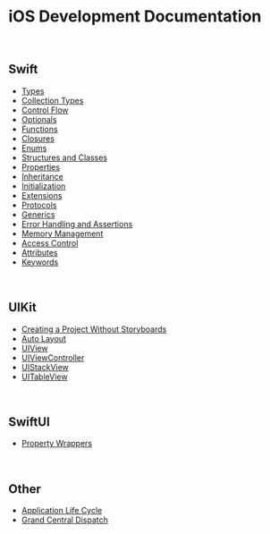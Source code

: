 # iOS Development Documentation

<br/>

## Swift

* [Types](https://github.com/brittpinder/ios-reference/tree/main/swift/types)
* [Collection Types](https://github.com/brittpinder/ios-reference/tree/main/swift/collection-types)
* [Control Flow](https://github.com/brittpinder/ios-reference/tree/main/swift/control-flow)
* [Optionals](https://github.com/brittpinder/ios-reference/tree/main/swift/optionals)
* [Functions](https://github.com/brittpinder/ios-reference/tree/main/swift/functions)
* [Closures](https://github.com/brittpinder/ios-reference/tree/main/swift/closures)
* [Enums](https://github.com/brittpinder/ios-reference/tree/main/swift/enums)
* [Structures and Classes](https://github.com/brittpinder/ios-reference/tree/main/swift/structs-vs-classes)
* [Properties](https://github.com/brittpinder/ios-reference/tree/main/swift/properties)
* [Inheritance](https://github.com/brittpinder/ios-reference/tree/main/swift/inheritance)
* [Initialization](https://github.com/brittpinder/ios-reference/tree/main/swift/initialization)
* [Extensions](https://github.com/brittpinder/ios-reference/tree/main/swift/extensions)
* [Protocols](https://github.com/brittpinder/ios-reference/tree/main/swift/protocols)
* [Generics](https://github.com/brittpinder/ios-reference/tree/main/swift/generics)
* [Error Handling and Assertions](https://github.com/brittpinder/ios-reference/tree/main/swift/error-handling)
* [Memory Management](https://github.com/brittpinder/ios-reference/tree/main/swift/memory-management)
* [Access Control](https://github.com/brittpinder/ios-reference/tree/main/swift/access-control)
* [Attributes](https://github.com/brittpinder/ios-reference/tree/main/swift/attributes)
* [Keywords](https://github.com/brittpinder/ios-reference/tree/main/swift/keywords)

<br/>

## UIKit
* [Creating a Project Without Storyboards](https://github.com/brittpinder/ios-reference/tree/main/uikit/no-storyboards)
* [Auto Layout](https://github.com/brittpinder/ios-reference/tree/main/uikit/autolayout)
* [UIView](https://github.com/brittpinder/ios-reference/tree/main/uikit/uiview)
* [UIViewController](https://github.com/brittpinder/ios-reference/tree/main/uikit/uiviewcontroller)
* [UIStackView](https://github.com/brittpinder/ios-reference/tree/main/uikit/uistackview)
* [UITableView](https://github.com/brittpinder/ios-reference/tree/main/uikit/uitableview)

<br/>

## SwiftUI

* [Property Wrappers](https://github.com/brittpinder/ios-reference/tree/main/swiftui/property-wrappers)

<br/>

## Other
* [Application Life Cycle](https://github.com/brittpinder/ios-reference/tree/main/other/application-lifecycle)
* [Grand Central Dispatch](https://github.com/brittpinder/ios-reference/tree/main/other/grand-central-dispatch)
